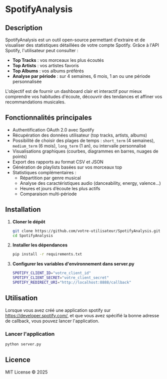 # SpotifyAnalysis

## Description

SpotifyAnalysis est un outil open-source permettant d'extraire et de visualiser des statistiques détaillées de votre compte Spotify. Grâce à l'API Spotify, l'utilisateur peut consulter :

- **Top Tracks** : vos morceaux les plus écoutés
- **Top Artists** : vos artistes favoris
- **Top Albums** : vos albums préférés
- **Analyse par période** : sur 4 semaines, 6 mois, 1 an ou une période personnalisée

L'objectif est de fournir un dashboard clair et interactif pour mieux comprendre vos habitudes d'écoute, découvrir des tendances et affiner vos recommandations musicales.

## Fonctionnalités principales

- Authentification OAuth 2.0 avec Spotify
- Récupération des données utilisateur (top tracks, artists, albums)
- Possibilité de choisir des plages de temps : `short_term` (4 semaines), `medium_term` (6 mois), `long_term` (1 an), ou intervalle personnalisé
- Visualisations graphiques (courbes, diagrammes en barres, nuages de points)
- Export des rapports au format CSV et JSON
- Génération de playlists basées sur vos morceaux top
- Statistiques complémentaires :
  - Répartition par genre musical
  - Analyse des caractéristiques audio (danceability, energy, valence…)
  - Heures et jours d’écoute les plus actifs
  - Comparaison multi-période

## Installation

1. **Cloner le dépôt**
   ```bash
   git clone https://github.com/votre-utilisateur/SpotifyAnalysis.git
   cd SpotifyAnalysis
   ```
2. **Installer les dépendances**
   ```bash
   pip install -r requirements.txt
   ```
3. **Configurer les variables d'environnement dans server.py**
   ```bash
   SPOTIFY_CLIENT_ID="votre_client_id"
   SPOTIFY_CLIENT_SECRET="votre_client_secret"
   SPOTIFY_REDIRECT_URI="http://localhost:8888/callback"
   ```

## Utilisation
Lorsque vous avez créé une application spotify sur https://developer.spotify.com/, et que vous avez spécifié la bonne adresse de callback, vous pouvez lancer l'application.

### Lancer l'application

```bash
python server.py
```

## Licence

MIT License © 2025

